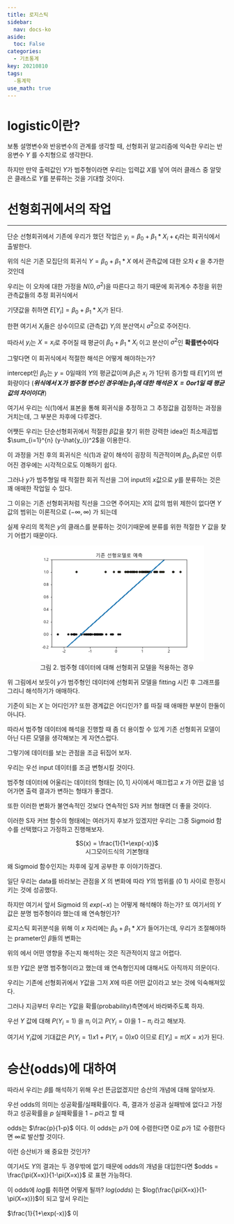 ```yaml
---
title: 로지스틱
sidebar:
  nav: docs-ko
aside:
  toc: False
categories:
  - 기초통계
key: 20210810
tags: 
  -통계학
use_math: true
---
```


# logistic이란?
보통 설명변수와 반응변수의 관계를 생각할 때, 선형회귀 알고리즘에 익숙한 우리는 반응변수 $Y$ 를 수치형으로 생각한다.

하지만 만약 출력값인 $Y$가 범주형이라면 우리는 입력값 $X$를 넣어 여러 클래스 중 알맞은 클래스로 $Y$를 분류하는 것을 기대할 것이다.
# 선형회귀에서의 작업
---
단순 선형회귀에서 기존에 우리가 했던 작업은 $y_i = \beta_0 + \beta_1*X_i+ \epsilon_i$라는 회귀식에서 출발한다.

[//]:# (식 1)

위의 식은 기존 모집단의 회귀식 $Y = \beta_0 + \beta_1 * X$ 에서 관측값에 대한 오차 $\epsilon$ 을 추가한 것인데

우리는 이 오차에 대한 가정을 $N(0,\sigma^2)$을 따른다고 하기 때문에 회귀계수 추정을 위한 관측값들의 추정 회귀식에서

기댓값을 취하면 $E[Y_i] = \beta_0 + \beta_1*X_i$가 된다.

한편 여기서 $X_i$들은 상수이므로 (관측값) $Y_i$의 분산역시 $\sigma^2$으로 주어진다.

따라서 $y_i$는 $X=x_i$로 주어질 때 평균이  $\beta_0 + \beta_1*X_i$ 이고 분산이  $\sigma^2$인 **확률변수이다**

그렇다면 이 회귀식에서 적절한 해석은 어떻게 해야하는가?

intercept인 $\beta_0$는 $y=0$일때의 $Y$의 평균값이며 $\beta_1$은 $x_i$ 가 1단위 증가할 때 $E[Y]$의 변화량이다
(***위식에서 X가 범주형 변수인 경우에는 $\beta_1$에 대한 해석은 $X = 0 or 1$일 때 평균값의 차이이다!***)

여기서 우리는 식(1)에서 표본을 통해 회귀식을 추정하고 그 추정값을 검정하는 과정을 거치는데, 그 부분은 차후에 다루겠다.

어쨋든 우리는 단순선형회귀에서 적절한 $\beta$값을 찾기 위한 강력한 idea인 최소제곱법 $\sum_{i=1}^{n} (y-\hat{y_i})^2$을 이용한다.

이 과정을 거친 후의 회귀식은 식(1)과 같이 해석이 굉장히 직관적이며 $\beta_0,\beta_1$로만 이루어진 경우에는 시각적으로도 이해하기 쉽다.

그러나 $y$가 범주형일 때 적절한 회귀 직선을 그어 input의 $x$값으로 $y$를 분류하는 것은 꽤 애매한 작업일 수 있다.

그 이유는 기존 선형회귀처럼 직선을 그으면 주어지는 $X$의 값의 범위 제한이 없다면  $Y$값의 범위는 이론적으로 $(-\infty,\infty)$ 가 되는데

실제 우리의 목적은 $y$의 클래스를 분류하는 것이기때문에 분류를 위한 적절한 $Y$ 값을 찾기 어렵기 때문이다.

<p align = "center">
  <img width = "400" src = "https://github.com/skdytpq/skdytpq.github.io/blob/master/assets/images/2021-08-11-logistic_2.png">
  <br>
  그림 2. 범주형 데이터에 대해 선형회귀 모델을 적용하는 경우
</p>

위 그림에서 보듯이 $y$가 범주형인 데이터에 선형회귀 모델을 fitting 시킨 후 그래프를 그리니 해석하기가 애매하다.

기준이 되는 $X$ 는 어디인가? 또한 경계값은 어디인가? 를 따질 때 애매한 부분이 한둘이 아니다.

따라서 범주형 데이터에 해석을 진행할 때 좀 더 용이할 수 있게 기존 선형회귀 모델이 아닌 다른 모델을 생각해보는 게 자연스럽다.

그렇기에 데이터를 보는 관점을 조금 뒤집어 보자.

우리는 우선 input 데이터를 조금 변형시킬 것이다.

범주형 데이터에 어울리는 데이터의 형태는 $[0,1]$ 사이에서 매끄럽고 $x$ 가 어떤 값을 넘어가면 출력 결과가 변하는 형태가 좋겠다.

또한 이러한 변화가 불연속적인 것보다 연속적인 S자 커브 형태면 더 좋을 것이다.

이러한 S자 커브 함수의 형태에는 여러가지 후보가 있겠지만 우리는 그중 Sigmoid 함수를 선택했다고 가정하고 진행해보자.
<p align = "center">
    $S(x) = \frac{1}{1+\exp(-x)}$
    <br>
    시그모이드식의 기본형태
</p>
왜 Sigmoid 함수인지는 차후에 깊게 공부한 후 이야기하겠다.

일단 우리는 data를 바라보는 관점을 $X$ 의 변화에 따라 $Y$의 범위를 $(0~1)$ 사이로 한정시키는 것에 성공했다. 

하지만 여기서 앞서 Sigmoid 의 $exp(-x)$ 는 어떻게 해석해야 하는가? 또 여기서의 $Y$ 값은 분명 범주형이라 했는데 왜 연속형인가?
  
로지스틱 회귀분석을 위해 이 $x$ 자리에는 $\beta_0+\beta_1*X$가 들어가는데, 우리가 조절해야하는 prameter인 $\beta$들의 변화는

위의 에서 어떤 영향을 주는지 해석하는 것은 직관적이지 않고 어렵다.

또한 $Y$값은 분명 범주형이라고 했는데 왜 연속형인지에 대해서도 아직까지 의문이다.

우리는 기존에 선형회귀에서 $Y$값을 그저 $X$에 따른 어떤 값이라고 보는 것에 익숙해져있다. 

그러나 지금부터 우리는 $Y$값을 확률(probability)측면에서 바라봐주도록 하자.

우선 $Y$ 값에 대해 $P(Y_i=1)$ 을 $\pi_i$ 이고 $P(Y_i=0)$을 $1-\pi_i$ 라고 해보자.

여기서 $Y_i$값에 기대값은 $P(Y_i =1)x1 + P(Y_i=0)x0$ 이므로 $E[Y_i] = \pi(X=x)$가 된다.

# 승산(odds)에 대하여

따라서 우리는 $\beta$를 해석하기 위해 우선 뜬금없겠지만 승산의 개념에 대해 알아보자.

우선 odds의 의미는 성공확률/실패확률이다. 즉, 결과가 성공과 실패밖에 없다고 가정하고 성공확률을 $p$ 실패확률을 $1-p$라고 할 때

odds는 $\frac{p}{1-p}$ 이다. 이 odds는 $p$가 0에 수렴한다면 $0$로 $p$가 1로 수렴한다면 $\infty$로 발산할 것이다.

이런 승산비가 왜 중요한 것인가?

여기서도 $Y$의 결과는 두 경우밖에 없기 때문에 odds의 개념을 대입한다면 $odds = \frac{\pi(X=x)}{1-\pi(X=x)}$ 로 표현 가능하다.

이 odds에 $log$를 취하면 어떻게 될까? $log(odds)$ 는 $log(\frac{\pi(X=x)}{1-\pi(X=x)})$이 되고 앞서 우리는 

 $\frac{1}{1+\exp(-x)}$ 이 

